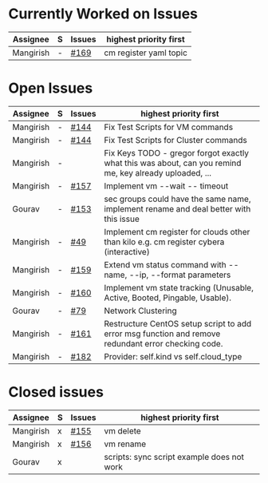 Currently Worked on Issues
==========================

| Assignee  | S   | Issues                | highest priority first                                                                                     |
| --------- | --- | ------                | ---------------------------------------------------------------------------------------------------------- |
| Mangirish | -   | [#169](../issues/169) | cm register yaml topic                                                                                     |


Open Issues
===========

| Assignee  | S   | Issues                | highest priority first                                                                                     |
| --------- | --- | ------                | ---------------------------------------------------------------------------------------------------------- |
| Mangirish | -   | [#144](../issues/144) | Fix Test Scripts for VM commands                                                                           |
| Mangirish | -   | [#144](../issues/144) | Fix Test Scripts for Cluster commands                                                                      |
| Mangirish | -   |                       | Fix Keys TODO    - gregor forgot exactly what this was about, can you remind me, key already uploaded, ... |
| Mangirish | -   | [#157](../issues/157) | Implement vm --wait -- timeout                                                                             |
| Gourav    | -   | [#153](../issues/153) | sec groups could have the same name, implement rename and deal better with this issue                      |
| Mangirish | -   | [#49 ](../issues/49)  | Implement cm register for clouds other than kilo e.g. cm register cybera (interactive)                     |
| Mangirish | -   | [#159](../issues/159) | Extend vm status command with --name, --ip, --format parameters                                            |
| Mangirish | -   | [#160](../issues/160) | Implement vm state tracking (Unusable, Active, Booted, Pingable, Usable).                                  |
| Gourav    | -   | [#79 ](../issues/79)  | Network Clustering                                                                                         |
| Mangirish | -   | [#161](../issues/161) | Restructure CentOS setup script to add error msg function and remove redundant error checking code.        |
| Mangirish | -   | [#182](../issues/182) | Provider: self.kind vs self.cloud_type                                                                     |

Closed issues
=============

| Assignee  | S   | Issues                | highest priority first                                                                                     |
| --------- | --- | ------                | ---------------------------------------------------------------------------------------------------------- |
| Mangirish | x   | [#155](../issues/155) | vm delete                                                                                                  |
| Mangirish | x   | [#156](../issues/156) | vm rename                                                                                                  |
| Gourav    | x   |                       | scripts: sync script example does not work                                                                 |

